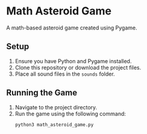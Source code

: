 # Math Asteroid Game

A math-based asteroid game created using Pygame.

## Setup

1. Ensure you have Python and Pygame installed.
2. Clone this repository or download the project files.
3. Place all sound files in the `sounds` folder.

## Running the Game

1. Navigate to the project directory.
2. Run the game using the following command:
   ```sh
   python3 math_asteroid_game.py
